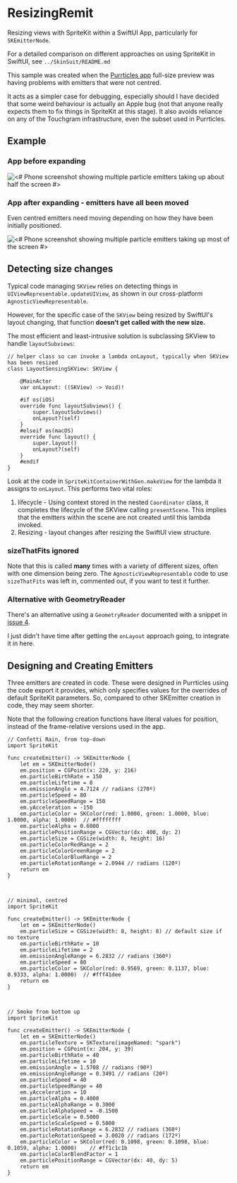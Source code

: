 # ResizingRemit

Resizing views with SpriteKit within a SwiftUI App, particularly for `SKEmitterNode`.

For a detailed comparison on different approaches on using SpriteKit in SwiftUI, see `../SkinSuit/README.md`

This sample was created when the [Purrticles app][p1] full-size preview was having problems with emitters that were not centred.

It acts as a simpler case for debugging, especially should I have decided that some weird behaviour is actually an Apple bug (not that anyone really expects them to fix things in SpriteKit at this stage). It also avoids reliance on any of the Touchgram infrastructure, even the subset used in Purrticles.

## Example

### App before expanding

![<# Phone screenshot showing multiple particle emitters taking up about half the screen #>](img/RR%20Start%20-%20iPhone%2016%20Pro%20Max%20-%202024-12-05%2050pc.png "RR Start - iPhone 16 Pro Max - 2024-12-05 50pc.png")

### App after expanding - emitters have all been moved
Even centred emitters need moving depending on how they have been initially positioned.

![<# Phone screenshot showing multiple particle emitters taking up most of the screen #>](img/RR%20Expanded%20-%20iPhone%2016%20Pro%20Max%20-%202024-12-05%2050pc.png "RR Expanded - iPhone 16 Pro Max - 2024-12-05 50pc.png")


## Detecting size changes
Typical code managing `SKView` relies on detecting things in `UIViewRepresentable.updateUIView`, as shown in our cross-platform `AgnosticViewRepresentable`.

However, for the specific case of the `SKView` being resized by SwiftUI's layout changing, that function **doesn't get called with the new size.**

The most efficient and least-intrusive solution is subclassing SKView to handle `layoutSubviews`:

```
// helper class so can invoke a lambda onLayout, typically when SKView has been resized
class LayoutSensingSKView: SKView {
    
    @MainActor
    var onLayout: ((SKView) -> Void)!
    
    #if os(iOS)
    override func layoutSubviews() {
        super.layoutSubviews()
        onLayout?(self)
    }
    #elseif os(macOS)
    override func layout() {
        super.layout()
        onLayout?(self)
    }
    #endif
}
```

Look at the code in `SpriteKitContainerWithGen.makeView` for the lambda it assigns to `onLayout`. This performs two vital roles:

1. lifecycle - Using context stored in the nested `Coordinator` class, it completes the lifecycle of the SKView calling `presentScene`. This implies that the emitters within the scene are not created until this lambda invoked.
2. Resizing - layout changes after resizing the SwiftUI view structure.


### sizeThatFits ignored
Note that this is called **many** times with a variety of different sizes, often with one dimension being zero. The `AgnosticViewRepresentable` code to use `sizeThatFits` was left in, commented out, if you want to test it further.

### Alternative with GeometryReader
There's an alternative using a `GeometryReader` documented with a snippet in [issue 4][sk4].

I just didn't have time after getting the `onLayout` approach going, to integrate it in here.

## Designing and Creating Emitters
Three emitters are created in code. These were designed in Purrticles using the code export it provides, which only specifies values for the overrides of default SpriteKit parameters. So, compared to other SKEmitter creation in code, they may seem shorter.

Note that the following creation functions have literal values for position, instead of the frame-relative versions used in the app.

```
// Confetti Rain, from top-down
import SpriteKit

func createEmitter() -> SKEmitterNode {
    let em = SKEmitterNode()
    em.position = CGPoint(x: 220, y: 216)
    em.particleBirthRate = 150
    em.particleLifetime = 8
    em.emissionAngle = 4.7124 // radians (270º)
    em.particleSpeed = 80
    em.particleSpeedRange = 150
    em.yAcceleration = -150
    em.particleColor = SKColor(red: 1.0000, green: 1.0000, blue: 1.0000, alpha: 1.0000)  // #ffffffff
    em.particleAlpha = 0.6000
    em.particlePositionRange = CGVector(dx: 400, dy: 2)
    em.particleSize = CGSize(width: 8, height: 16)
    em.particleColorRedRange = 2
    em.particleColorGreenRange = 2
    em.particleColorBlueRange = 2
    em.particleRotationRange = 2.0944 // radians (120º)
    return em
}



// minimal, centred
import SpriteKit

func createEmitter() -> SKEmitterNode {
    let em = SKEmitterNode()
    em.particleSize = CGSize(width: 8, height: 8) // default size if no texture
    em.particleBirthRate = 10
    em.particleLifetime = 2
    em.emissionAngleRange = 6.2832 // radians (360º)
    em.particleSpeed = 80
    em.particleColor = SKColor(red: 0.9569, green: 0.1137, blue: 0.9333, alpha: 1.0000)  // #fff41dee
    return em
}



// Smoke from bottom up
import SpriteKit

func createEmitter() -> SKEmitterNode {
    let em = SKEmitterNode()
    em.particleTexture = SKTexture(imageNamed: "spark")
    em.position = CGPoint(x: 204, y: 39)
    em.particleBirthRate = 40
    em.particleLifetime = 10
    em.emissionAngle = 1.5708 // radians (90º)
    em.emissionAngleRange = 0.3491 // radians (20º)
    em.particleSpeed = 40
    em.particleSpeedRange = 40
    em.yAcceleration = 10
    em.particleAlpha = 0.4000
    em.particleAlphaRange = 0.3000
    em.particleAlphaSpeed = -0.1500
    em.particleScale = 0.5000
    em.particleScaleSpeed = 0.5000
    em.particleRotationRange = 6.2832 // radians (360º)
    em.particleRotationSpeed = 3.0020 // radians (172º)
    em.particleColor = SKColor(red: 0.1098, green: 0.1098, blue: 0.1059, alpha: 1.0000)    // #ff1c1c1b
    em.particleColorBlendFactor = 1
    em.particlePositionRange = CGVector(dx: 40, dy: 5)
    return em
}
```


[p1]: https://www.touchgram.com/purrticles
[sk4]: https://github.com/AndyDentFree/SpriteKittenly/issues/4